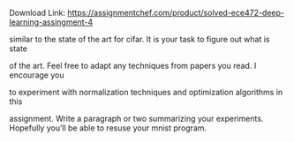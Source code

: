 Download Link: https://assignmentchef.com/product/solved-ece472-deep-learning-assingment-4
<br>






<strong>            </strong>similar to the state of the art for cifar. It is your task to figure out what is state

<strong>            </strong>of the art. Feel free to adapt any techniques from papers you read. I encourage you

<strong>          </strong>to experiment with normalization techniques and optimization algorithms in this

assignment. Write a paragraph or two summarizing your experiments. Hopefully                                                                                       <strong>                            </strong>you’ll be able to resuse your mnist program.


